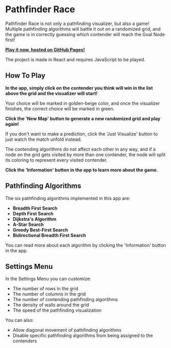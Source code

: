 # Pathfinder Race

Pathfinder Race is not only a pathfinding visualizer, but also a game! Multiple pathfinding algorithms will battle it out on a randomized grid, and the game is in correctly guessing which contender will reach the Goal Node first!

**[Play it now, hosted on GitHub Pages!](https://vik-ma.github.io/pathfinding-race/)**

The project is made in React and requires JavaScript to be played.

## How To Play
**In the app, simply click on the contender you think will win in the list above
the grid and the visualizer will start!**
          
Your choice will be marked in golden-beige color, and once the
visualizer finishes, the correct choice will be marked in green.

**Click the 'New Map' button to generate a new randomized grid and
play again!**

If you don't want to make a prediction, click the 'Just Visualize'
button to just watch the match unfold instead.

The contending algorithms do not affect each other in any way, and if
a node on the grid gets visited by more than one contender, the node
will split its coloring to represent every visited contender.

**Click the 'Information' button in the app to learn more about the game.**

## Pathfinding Algorithms
The six pathfinding algorithms implemented in this app are:
- **Breadth First Search**
- **Depth First Search**
- **Dijkstra's Algorithm**
- **A-Star Search**
- **Greedy Best-First Search**
- **Bidirectional Breadth First Search**

You can read more about each algorithm by clicking the 'Information' button in the app.

## Settings Menu
In the Settings Menu you can customize:
- The number of rows in the grid
- The number of columns in the grid
- The number of contending pathfinding algorithms
- The density of walls around the grid
- The speed of the pathfinding visualization

You can also:
- Allow diagonal movement of pathfinding algorithms
- Disable specific pathfinding algorithms from being assigned to the contenders